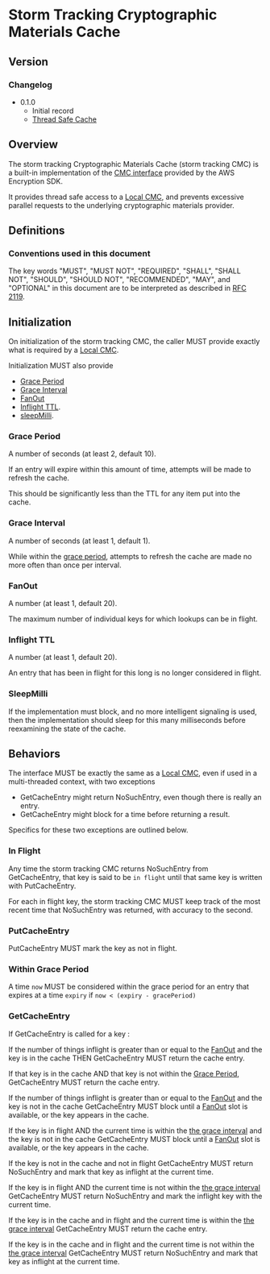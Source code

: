 [//]: # "Copyright Amazon.com Inc. or its affiliates. All Rights Reserved."
[//]: # "SPDX-License-Identifier: CC-BY-SA-4.0"

# Storm Tracking Cryptographic Materials Cache

## Version

### Changelog

- 0.1.0
  - Initial record
  - [Thread Safe Cache](../changes/2023-06-19_thread_safe_cache/change.md)

## Overview

The storm tracking Cryptographic Materials Cache (storm tracking CMC)
is a built-in implementation of the [CMC interface](cryptographic-materials-cache.md)
provided by the AWS Encryption SDK.

It provides thread safe access to a [Local CMC](local-cryptographic-materials-cache.md),
and prevents excessive parallel requests to the underlying cryptographic materials provider.

## Definitions

### Conventions used in this document

The key words "MUST", "MUST NOT", "REQUIRED", "SHALL", "SHALL NOT", "SHOULD", "SHOULD NOT", "RECOMMENDED", "MAY", and "OPTIONAL"
in this document are to be interpreted as described in [RFC 2119](https://tools.ietf.org/html/rfc2119).

## Initialization

On initialization of the storm tracking CMC,
the caller MUST provide exactly what is required by a
[Local CMC](local-cryptographic-materials-cache.md).

Initialization MUST also provide

- [Grace Period](#grace-period)
- [Grace Interval](#grace-interval)
- [FanOut](#fanout)
- [Inflight TTL](#inflight-ttl).
- [sleepMilli](#sleepmilli).

### Grace Period

A number of seconds (at least 2, default 10).

If an entry will expire within this amount of time,
attempts will be made to refresh the cache.

This should be significantly less than the TTL for any item put into the cache.

### Grace Interval

A number of seconds (at least 1, default 1).

While within the [grace period](#grace-period),
attempts to refresh the cache are made no more often than once per interval.

### FanOut

A number (at least 1, default 20).

The maximum number of individual keys for which lookups can be in flight.

### Inflight TTL

A number (at least 1, default 20).

An entry that has been in flight for this long is no longer considered in flight.

### SleepMilli

If the implementation must block, and no more intelligent signaling is used,
then the implementation should sleep for this many milliseconds before
reexamining the state of the cache.

## Behaviors

The interface MUST be exactly the same as a [Local CMC](local-cryptographic-materials-cache.md),
even if used in a multi-threaded context, with two exceptions

- GetCacheEntry might return NoSuchEntry, even though there is really an entry.
- GetCacheEntry might block for a time before returning a result.

Specifics for these two exceptions are outlined below.

### In Flight

Any time the storm tracking CMC returns NoSuchEntry from GetCacheEntry,
that key is said to be `in flight` until that same key is written with PutCacheEntry.

For each in flight key, the storm tracking CMC MUST keep track of the most recent time
that NoSuchEntry was returned, with accuracy to the second.

### PutCacheEntry

PutCacheEntry MUST mark the key as not in flight.

### Within Grace Period

A time `now` MUST be considered within the grace period for an entry that expires
at a time `expiry` if `now < (expiry - gracePeriod)`

### GetCacheEntry

If GetCacheEntry is called for a key :

If the number of things inflight is greater than or equal to the [FanOut](#fanout)
and the key is in the cache THEN GetCacheEntry MUST return the cache entry.

If that key is in the cache AND that key is not within the [Grace Period](#grace-period),
GetCacheEntry MUST return the cache entry.

If the number of things inflight is greater than or equal to the [FanOut](#fanout)
and the key is not in the cache GetCacheEntry MUST block until
a [FanOut](#fanout) slot is available, or the key appears in the cache.

If the key is in flight AND the current time is within the [the grace interval](#grace-interval)
and the key is not in the cache GetCacheEntry MUST block until
a [FanOut](#fanout) slot is available, or the key appears in the cache.

If the key is not in the cache and not in flight
GetCacheEntry MUST return NoSuchEntry and mark that key as inflight at the current time.

If the key is in flight AND the current time is not within the [the grace interval](#grace-interval)
GetCacheEntry MUST return NoSuchEntry and mark the inflight key with the current time.

If the key is in the cache and in flight
and the current time is within the [the grace interval](#grace-interval)
GetCacheEntry MUST return the cache entry.

If the key is in the cache and in flight
and the current time is not within the [the grace interval](#grace-interval)
GetCacheEntry MUST return NoSuchEntry and mark that key as inflight at the current time.
